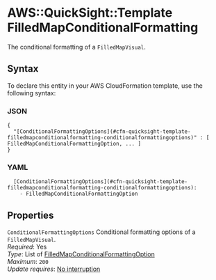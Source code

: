 # AWS::QuickSight::Template FilledMapConditionalFormatting<a name="aws-properties-quicksight-template-filledmapconditionalformatting"></a>

The conditional formatting of a `FilledMapVisual`\.

## Syntax<a name="aws-properties-quicksight-template-filledmapconditionalformatting-syntax"></a>

To declare this entity in your AWS CloudFormation template, use the following syntax:

### JSON<a name="aws-properties-quicksight-template-filledmapconditionalformatting-syntax.json"></a>

```
{
  "[ConditionalFormattingOptions](#cfn-quicksight-template-filledmapconditionalformatting-conditionalformattingoptions)" : [ FilledMapConditionalFormattingOption, ... ]
}
```

### YAML<a name="aws-properties-quicksight-template-filledmapconditionalformatting-syntax.yaml"></a>

```
  [ConditionalFormattingOptions](#cfn-quicksight-template-filledmapconditionalformatting-conditionalformattingoptions): 
    - FilledMapConditionalFormattingOption
```

## Properties<a name="aws-properties-quicksight-template-filledmapconditionalformatting-properties"></a>

`ConditionalFormattingOptions`  <a name="cfn-quicksight-template-filledmapconditionalformatting-conditionalformattingoptions"></a>
Conditional formatting options of a `FilledMapVisual`\.  
*Required*: Yes  
*Type*: List of [FilledMapConditionalFormattingOption](aws-properties-quicksight-template-filledmapconditionalformattingoption.md)  
*Maximum*: `200`  
*Update requires*: [No interruption](https://docs.aws.amazon.com/AWSCloudFormation/latest/UserGuide/using-cfn-updating-stacks-update-behaviors.html#update-no-interrupt)